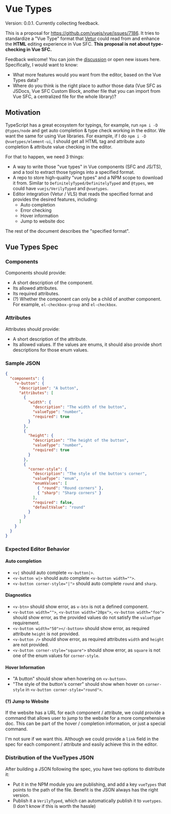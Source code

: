 # Vue Types

Version: 0.0.1. Currently collecting feedback.

This is a proposal for https://github.com/vuejs/vue/issues/7186. It tries to standardize a "Vue Type" format that [Vetur](https://github.com/vuejs/vetur) could read from and enhance the **HTML** editing experience in Vue SFC. **This proposal is not about type-checking in Vue SFC.**

Feedback welcome! You can join the [discussion](https://github.com/vuejs/vue/issues/7186) or open new issues here. Specifically, I would want to know:

- What more features would you want from the editor, based on the Vue Types data?
- Where do you think is the right place to author those data (Vue SFC as JSDocs, Vue SFC Custom Block, another file that you can import from Vue SFC, a centralized file for the whole library)?

## Motivation

TypeScript has a great ecosystem for typings, for example, run `npm i -D @types/node` and get auto completion & type check working in the editor. We want the same for using Vue libraries. For example, if I do `npm i -D @vuetypes/element-ui`, I should get all HTML tag and attribute auto completion & attribute value checking in the editor.

For that to happen, we need 3 things:
- A way to write those "vue types" in Vue components (SFC and JS/TS), and a tool to extract those typings into a specified format.
- A repo to store high-quality "vue types" and a NPM scope to download it from. Similar to `DefinitelyTyped/DefinitelyTyped` and `@types`, we could have `vuejs/VerilyTyped` and `@vuetypes`.
- Editor integration (Vetur / VLS) that reads the specified format and provides the desired features, including:
  - Auto completion
  - Error checking
  - Hover information
  - Jump to website doc

The rest of the document describes the "specified format".

## Vue Types Spec

### Components

Components should provide:
- A short description of the component.
- Its allowed attributes.
- Its required attributes.
- (?) Whether the component can only be a child of another component. For example, `el-checkbox-group` and `el-checkbox`.

### Attributes

Attributes should provide:
- A short description of the attribute.
- Its allowed values. If the values are enums, it should also provide short descriptions for those enum values.

### Sample JSON

```json
{
  "components": {
    "v-button": {
      "description": "A button",
      "attributes": [
        {
          "width": {
            "description": "The width of the button",
            "valueType": "number",
            "required": true
          }
        },
        {
          "height": {
            "description": "The height of the button",
            "valueType": "number",
            "required": true
          }
        },
        {
          "corner-style": {
            "description": "The style of the button's corner",
            "valueType": "enum",
            "enumValues": [
              { "round": "Round corners" },
              { "sharp": "Sharp corners" }
            ],
            "required": false,
            "defaultValue": "round"
          }
        }
      ]
    }
  }
}

```

### Expected Editor Behavior

#### Auto completion

- `<v|` should auto complete `<v-button|>`.
- `<v-button w|>` should auto complete `<v-button width="">`.
- `<v-button corner-style="|">` should auto complete `round` and `sharp`.

#### Diagnostics

- `<v-btn>` should show error, as `v-btn` is not a defined component.
- `<v-button width="">`, `<v-button width="20px">`, `<v-button width="foo">` should show error, as the provided values do not satisfy the `valueType` requirement.
- `<v-button width="50"></-button>` should show error, as required attribute `height` is not provided.
- `<v-button />` should show error, as required attributes `width` and `height` are not provided.
- `<v-button corner-style="square">` should show error, as `square` is not one of the enum values for `corner-style`.

#### Hover Information

- "A button" should show when hovering on `<v-button>`.
- "The style of the button's corner" should show when hover on `corner-style` in `<v-button corner-style="round">`.

#### (?) Jump to Website

If the website has a URL for each component / attribute, we could provide a command that allows user to jump to the website for a more comprehensive doc. This can be part of the hover / completion information, or just a special command.

I'm not sure if we want this. Although we could provide a `link` field in the spec for each component / attribute and easily achieve this in the editor.

### Distribution of the VueTypes JSON

After building a JSON following the spec, you have two options to distribute it:

- Put it in the NPM module you are publishing, and add a key `vueTypes` that points to the path of the file. Benefit is the JSON always has the right version.
- Publish it a `VerilyTyped`, which can automatically publish it to `vuetypes`. (I don't know if this is worth the hassle)